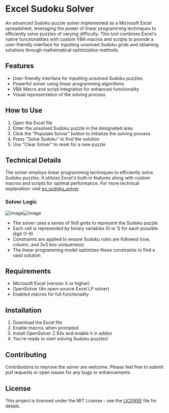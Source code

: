 # Excel Sudoku Solver

An advanced Sudoku puzzle solver implemented as a Microsoft Excel spreadsheet, leveraging the power of linear programming techniques to efficiently solve puzzles of varying difficulty. This tool combines Excel's native functionalities with custom VBA macros and scripts to provide a user-friendly interface for inputting unsolved Sudoku grids and obtaining solutions through mathematical optimization methods.

## Features

- User-friendly interface for inputting unsolved Sudoku puzzles
- Powerful solver using linear programming algorithms
- VBA Macro and script integration for enhanced functionality
- Visual representation of the solving process

## How to Use

1. Open the Excel file
2. Enter the unsolved Sudoku puzzle in the designated area
3. Click the "Populate Solver" button to initialize the solving process
4. Press "Solve Sudoku" to find the solution
5. Use "Clear Solver" to reset for a new puzzle

## Technical Details

The solver employs linear programming techniques to efficiently solve Sudoku puzzles. It utilizes Excel's built-in features along with custom macros and scripts for optimal performance. For more technical explanation: visit [py_sudoku_solver](https://github.com/choppystick/py-sudoku-solver)

### Solver Logic
![image](https://github.com/user-attachments/assets/02c03c8f-9e24-48f2-9675-8366dfa43533)![image](https://github.com/user-attachments/assets/a05f0f77-74e8-476d-8fe5-6561c252d0c9)

- The solver uses a series of 9x9 grids to represent the Sudoku puzzle
- Each cell is represented by binary variables (0 or 1) for each possible digit (1-9)
- Constraints are applied to ensure Sudoku rules are followed (row, column, and 3x3 box uniqueness)
- The linear programming model optimizes these constraints to find a valid solution

## Requirements

- Microsoft Excel (version X or higher)
- OpenSolver (An open-source Excel LP solver)
- Enabled macros for full functionality

## Installation

1. Download the Excel file
2. Enable macros when prompted
3. Install OpenSolver 2.93x and enable it in addon
4. You're ready to start solving Sudoku puzzles!

## Contributing

Contributions to improve the solver are welcome. Please feel free to submit pull requests or open issues for any bugs or enhancements.

## License

This project is licensed under the MIT License - see the [LICENSE](LICENSE.txt) file for details.
